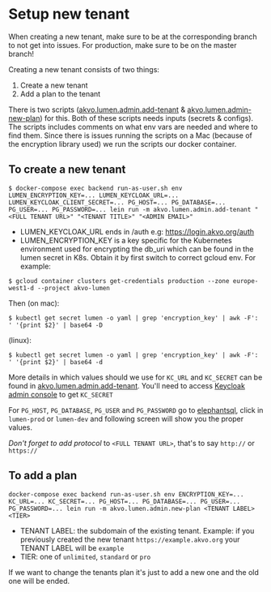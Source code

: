 # Setup new tenant

When creating a new tenant, make sure to be at the corresponding branch to not
get into issues. For production, make sure to be on the master branch!

Creating a new tenant consists of two things:

1. Create a new tenant
2. Add a plan to the tenant

There is two scripts ([akvo.lumen.admin.add-tenant](https://github.com/akvo/akvo-lumen/blob/master/backend/src/akvo/lumen/admin/add_tenant.clj) & [akvo.lumen.admin-new-plan](https://github.com/akvo/akvo-lumen/blob/master/backend/src/akvo/lumen/admin/new_plan.clj))
for this. Both of these scripts needs inputs (secrets & configs). The scripts
includes comments on what env vars are needed and where to find them. Since
there is issues running the scripts on a Mac (because of the encryption library
used) we run the scripts our docker container.

## To create a new tenant
```
$ docker-compose exec backend run-as-user.sh env LUMEN_ENCRYPTION_KEY=... LUMEN_KEYCLOAK_URL=... LUMEN_KEYCLOAK_CLIENT_SECRET=... PG_HOST=... PG_DATABASE=... PG_USER=... PG_PASSWORD=... lein run -m akvo.lumen.admin.add-tenant "<FULL TENANT URL>" "<TENANT TITLE>" "<ADMIN EMAIL>"
```
- LUMEN_KEYCLOAK_URL ends in /auth e.g: https://login.akvo.org/auth
- LUMEN_ENCRYPTION_KEY is a key specific for the Kubernetes environment used for encrypting the db_uri which can be found in the lumen secret in K8s.
Obtain it by first switch to correct gcloud env. For example:
```
$ gcloud container clusters get-credentials production --zone europe-west1-d --project akvo-lumen
```
Then (on mac):
```
$ kubectl get secret lumen -o yaml | grep 'encryption_key' | awk -F': ' '{print $2}' | base64 -D
```
(linux):
```
$ kubectl get secret lumen -o yaml | grep 'encryption_key' | awk -F': ' '{print $2}' | base64 -d
```


More details in which values should we use for `KC_URL` and `KC_SECRET` can be found in [akvo.lumen.admin.add-tenant](https://github.com/akvo/akvo-lumen/blob/master/backend/src/akvo/lumen/admin/add_tenant.clj). You'll need to access [Keycloak admin console](https://login.akvo.org/auth/admin/akvo/console/)  to get `KC_SECRET`


For `PG_HOST`,  `PG_DATABASE`, `PG_USER` and `PG_PASSWORD` go to [elephantsql](https://customer.elephantsql.com/login), click in `lumen-prod` or `lumen-dev` and following screen will show you the proper values. 


*Don't forget to add protocol* to `<FULL TENANT URL>`, that's to say `http://` or `https://`

## To add a plan

```
docker-compose exec backend run-as-user.sh env ENCRYPTION_KEY=... KC_URL=... KC_SECRET=... PG_HOST=... PG_DATABASE=... PG_USER=... PG_PASSWORD=... lein run -m akvo.lumen.admin.new-plan <TENANT LABEL> <TIER>
```

- TENANT LABEL: the subdomain of the existing tenant. Example: if you previously created the new tenant `https://example.akvo.org` your TENANT LABEL will be `example`
- TIER: one of `unlimited`, `standard` or `pro`

If we want to change the tenants plan it's just to add a new one and the old one
will be ended.
